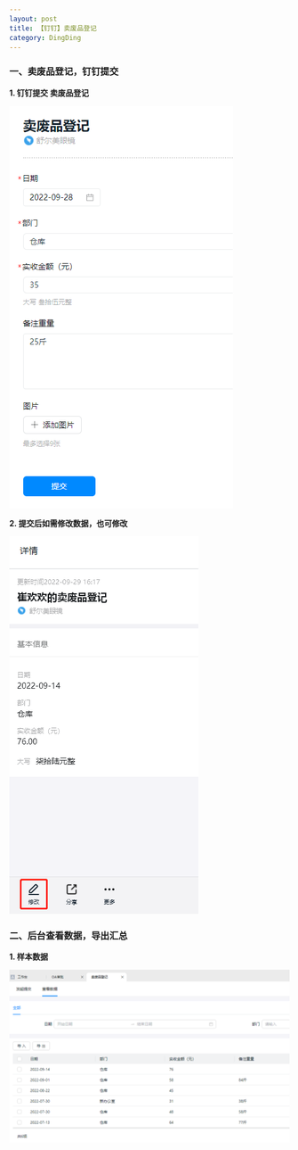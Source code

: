 ```yaml
---
layout: post
title: 【钉钉】卖废品登记
category: DingDing
---
```




### 一、卖废品登记，钉钉提交

**1. 钉钉提交 卖废品登记**

![repair_request](/images/selling.png)

**2. 提交后如需修改数据，也可修改**

![repair_process](/images/selling_edit.png)


### 二、后台查看数据，导出汇总

**1. 样本数据**

![repair_request_list](/images/selling_list.png)
